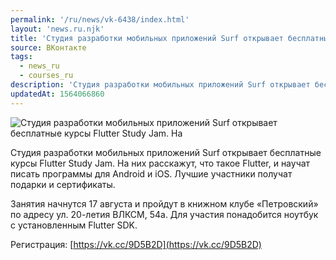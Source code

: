 ```yaml
---
permalink: '/ru/news/vk-6438/index.html'
layout: 'news.ru.njk'
title: 'Студия разработки мобильных приложений Surf открывает бесплатные курсы Flutter Study Jam.'
source: ВКонтакте
tags:
  - news_ru
  - courses_ru
description: 'Студия разработки мобильных приложений Surf открывает бесплатные курсы Flutter Study Jam.'
updatedAt: 1564066860
---
```

![Студия разработки мобильных приложений Surf открывает бесплатные курсы Flutter Study Jam. На](https://sun9-57.userapi.com/impf/c850616/v850616942/1720e4/y2EC5x6yOD0.jpg?size=1280x853&quality=96&proxy=1&sign=d92a79f788e0091fce5479470bce0b8e&c_uniq_tag=lwqHoSRfVXBcytA-x9tqGukHw439BUcXvO3iTZO89N0&type=album)

Студия разработки мобильных приложений Surf открывает бесплатные курсы Flutter Study Jam. На них расскажут, что такое Flutter, и научат писать программы для Android и iOS. Лучшие участники получат подарки и сертификаты.

Занятия начнутся 17 августа и пройдут в книжном клубе «Петровский» по адресу ул. 20-летия ВЛКСМ, 54а. Для участия понадобится ноутбук с установленным Flutter SDK.

Регистрация: [https://vk.cc/9D5B2D](https://vk.cc/9D5B2D)
